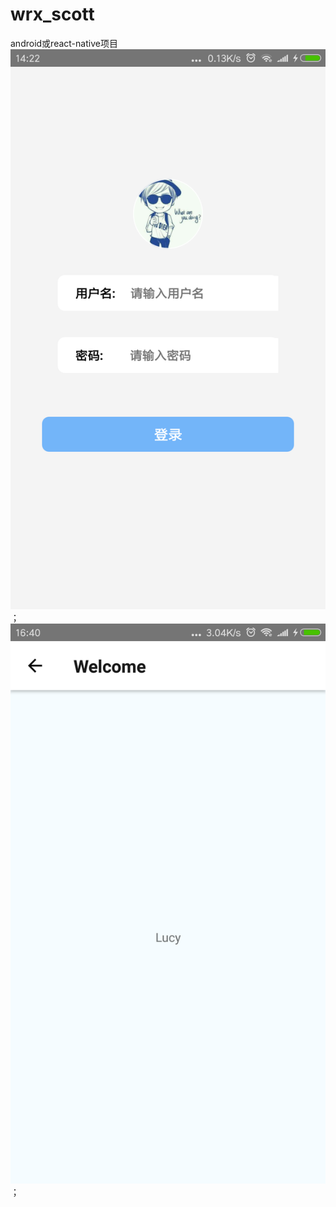 # wrx_scott
android或react-native项目
![效果图](https://github.com/daqindiguo/wrx_scott/blob/master/0408163953.png)；
![效果图](https://github.com/daqindiguo/wrx_scott/blob/master/0408164051.png)；
